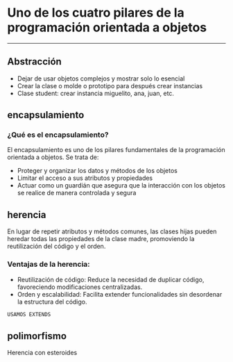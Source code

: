 # Uno de los cuatro pilares de la programación orientada a objetos

---

## Abstracción

- Dejar de usar objetos complejos y mostrar solo lo esencial
- Crear la clase o molde o prototipo para después crear instancias
- Clase student: crear instancia miguelito, ana, juan, etc.

## encapsulamiento

### ¿Qué es el encapsulamiento?

El encapsulamiento es uno de los pilares fundamentales de la programación orientada a objetos. Se trata de:

- Proteger y organizar los datos y métodos de los objetos
- Limitar el acceso a sus atributos y propiedades
- Actuar como un guardián que asegura que la interacción con los objetos se realice de manera controlada y segura

## herencia

En lugar de repetir atributos y métodos comunes, las clases hijas pueden heredar todas las propiedades de la clase madre, promoviendo la reutilización del código y el orden.

### Ventajas de la herencia:

- Reutilización de código: Reduce la necesidad de duplicar código, favoreciendo modificaciones centralizadas.
- Orden y escalabilidad: Facilita extender funcionalidades sin desordenar la estructura del código.

```js
USAMOS EXTENDS
```

## polimorfismo

Herencia con esteroides

